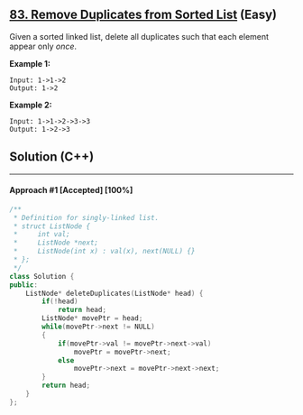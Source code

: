 ## [83. Remove Duplicates from Sorted List](https://leetcode.com/problems/remove-duplicates-from-sorted-list/) (Easy)

Given a sorted linked list, delete all duplicates such that each element appear only *once*.

**Example 1:**

```
Input: 1->1->2
Output: 1->2
```

**Example 2:**  

```
Input: 1->1->2->3->3
Output: 1->2->3
```

## Solution (C++)

------

#### Approach #1  [Accepted] [100%]

```c++
/**
 * Definition for singly-linked list.
 * struct ListNode {
 *     int val;
 *     ListNode *next;
 *     ListNode(int x) : val(x), next(NULL) {}
 * };
 */
class Solution {
public:
    ListNode* deleteDuplicates(ListNode* head) {
        if(!head)
            return head;
        ListNode* movePtr = head;
        while(movePtr->next != NULL)
        {
            if(movePtr->val != movePtr->next->val)
                movePtr = movePtr->next;
            else
                movePtr->next = movePtr->next->next;
        }
        return head;
    }
};
```
